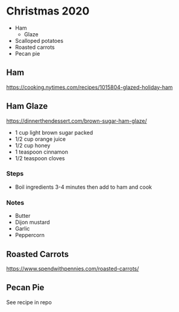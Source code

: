 # Christmas 2020

* Ham
  * Glaze
* Scalloped potatoes
* Roasted carrots
* Pecan pie

## Ham

https://cooking.nytimes.com/recipes/1015804-glazed-holiday-ham

## Ham Glaze

https://dinnerthendessert.com/brown-sugar-ham-glaze/

* 1 cup light brown sugar packed
* 1/2 cup orange juice
* 1/2 cup honey
* 1 teaspoon cinnamon
* 1/2 teaspoon cloves

### Steps

* Boil ingredients 3-4 minutes then add to ham and cook

### Notes

* Butter
* Dijon mustard
* Garlic
* Peppercorn

## Roasted Carrots

https://www.spendwithpennies.com/roasted-carrots/

## Pecan Pie

See recipe in repo
